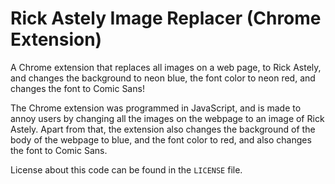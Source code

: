 # Rick Astely Image Replacer (Chrome Extension)
A Chrome extension that replaces all images on a web page, to Rick Astely, and changes the background to neon blue, the font color to neon red, and changes the font to Comic Sans!

The Chrome extension was programmed in JavaScript, and is made to annoy users by changing all the images on the webpage to an image of Rick Astely.
Apart from that, the extension also changes the background of the body of the webpage to blue, and the font color to red, and also changes the font to Comic Sans.

License about this code can be found in the `LICENSE` file.
